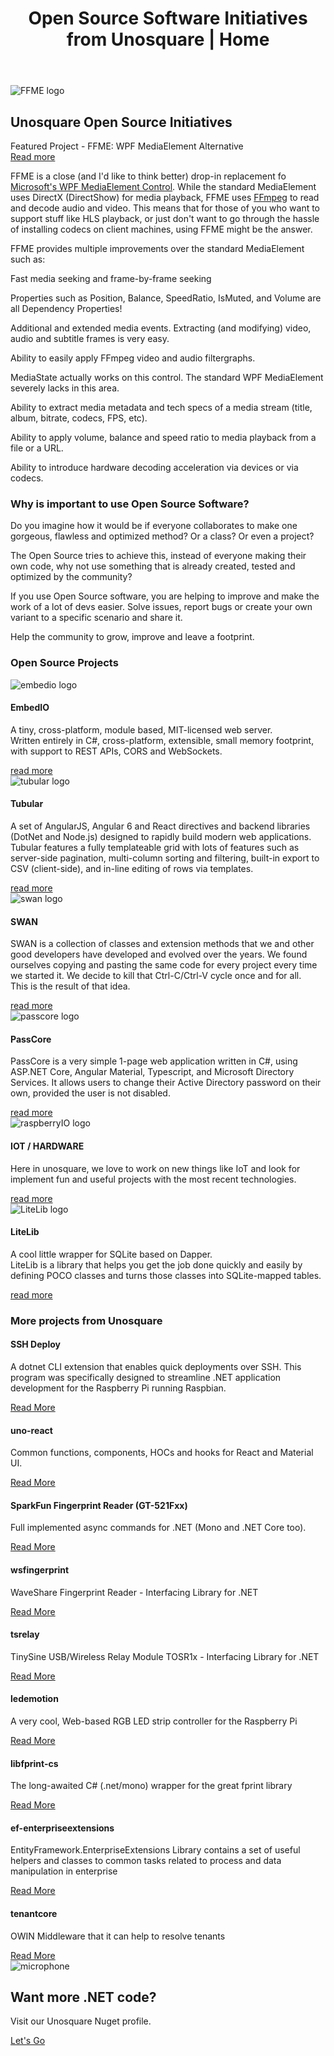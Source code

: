 ﻿---
layout: default
title: "Open Source Software Initiatives from Unosquare | Home"
description: "Check Unosquare's Open Source Software Initiatives for several technologies"
---
<div class="container content-home">
    <div class="main-hero hero">
        <img src="/assets/ffmeplay2.png" alt="FFME logo" />
        <div class="hero-title title-black">
            <h2 class="text-uppercase">Unosquare Open Source Initiatives</h2>
            <div id="hero-label">Featured Project - FFME: WPF MediaElement Alternative</div>
            <a class="link-gray" href="https://unosquare.github.io/ffmediaelement/"> Read more
            </a>
        </div>
    </div>
    <div class="col-12 mt-5 p-0">
        <p>FFME is a close (and I'd like to think better) drop-in replacement fo
            <a target="_blank"
                href="https://msdn.microsoft.com/en-us/library/system.windows.controls.mediaelement(v=vs.110).aspx">Microsoft's
                WPF MediaElement Control</a>.
            While the standard MediaElement uses DirectX (DirectShow) for media playback, FFME uses
            <a target="_blank" href="http://ffmpeg.org/">FFmpeg</a> to read and decode audio and video. This
            means that
            for those of you who want to support
            stuff like HLS playback, or just don't want to go through the hassle of installing codecs
            on client machines, using FFME might be the answer.</p>
        <p>FFME provides multiple improvements over the standard MediaElement such as:</p>
        <div class="facts-four-columns">
            <div class="row">
                <div class="col-6 col-lg-3">
                    <p>Fast media seeking and frame-by-frame seeking</p>
                </div>
                <div class="col-6 col-lg-3">
                    <p>Properties such as Position, Balance, SpeedRatio, IsMuted, and Volume are all
                        Dependency Properties!</p>
                </div>
                <div class="col-6 col-lg-3">
                    <p>Additional and extended media events. Extracting (and modifying) video, audio
                        and
                        subtitle frames is very easy.</p>
                </div>
                <div class="col-6 col-lg-3">
                    <p>Ability to easily apply FFmpeg video and audio filtergraphs.</p>
                </div>
            </div>
            <div class="row">
                <div class="col-6 col-lg-3">
                    <p>MediaState actually works on this control. The standard WPF MediaElement
                        severely lacks
                        in this area.</p>
                </div>
                <div class="col-6 col-lg-3">
                    <p>Ability to extract media metadata and tech specs of a media stream (title,
                        album,
                        bitrate, codecs, FPS, etc).</p>
                </div>
                <div class="col-6 col-lg-3">
                    <p>Ability to apply volume, balance and speed ratio to media playback from a file
                        or a URL.</p>
                </div>
                <div class="col-6 col-lg-3">
                    <p>Ability to introduce hardware decoding acceleration via devices or via codecs.</p>
                </div>
            </div>
        </div>
    </div>
</div>
<div class="gray-section">
    <div class="container content-home">
        <h3 class="subtitle my-4">Why is important to use Open Source Software?​</h3>
        <div class="col-12 mt-5 p-0">
            <p>Do you imagine how it would be if everyone collaborates to make one gorgeous,
                flawless and optimized method? Or a class? Or even a project?</br></p>
            <p>The Open Source tries to achieve this, instead of everyone making their own code,
                why not use something that is already created, tested and optimized by the community?</br></p>
            <p>If you use Open Source software, you are helping to improve and make the work of
                a lot of devs easier. Solve issues, report bugs or create your own variant to a
                specific scenario and share it.</br></p>
            <p>Help the community to grow, improve and leave a footprint.</p>
        </div>
    </div>
</div>
<div class="container content-home">
    <h3 class="subtitle my-4">Open Source Projects</h3>
    <div class="row">
        <div class="col-12 col-lg-4 mb-4">
            <div class="card">
                <img alt="embedio logo" src="assets/embedio.png" class="logo p-5">
                <div class="card-body p-3">
                    <div class="card-head-xl">
                        <h4 class="text-uppercase">EmbedIO</h4>
                        <p class="author-date">
                            A tiny, cross-platform, module based, MIT-licensed web server. <br>
                            Written entirely in C#, cross-platform, extensible, small memory footprint,
                            with support to REST APIs, CORS and WebSockets.
                        </p>
                    </div>
                    <a href="/embedio.html" class="text-uppercase">read more</a>
                </div>
            </div>
        </div>
        <div class="col-12 col-lg-4 mb-4">
            <div class="card">
                <img alt="tubular logo" src="assets/tubular.png" class="logo p-5">
                <div class="card-body p-3">
                    <div class="card-head-xl">
                        <h4 class="text-uppercase">Tubular</h4>
                        <p class="author-date">
                            A set of AngularJS, Angular 6 and React directives and backend libraries
                            (DotNet
                            and
                            Node.js) designed to rapidly build modern web applications. <br>
                            Tubular features a fully templateable grid with lots of features such as
                            server-side
                            pagination,
                            multi-column sorting and filtering, built-in export to CSV (client-side), and
                            in-line
                            editing of
                            rows via templates.
                        </p>
                    </div>
                    <a href="/tubular.html" class="text-uppercase">read more</a>
                </div>
            </div>
        </div>
        <div class="col-12 col-lg-4 mb-4">
            <div class="card">
                <img alt="swan logo" src="assets/swan.png" class="logo p-5">
                <div class="card-body p-3">
                    <div class="card-head-xl">
                        <h4 class="text-uppercase">SWAN</h4>
                        <p class="author-date">
                            SWAN is a collection of classes and
                            extension
                            methods that
                            we and other good developers have developed and evolved over the years. We
                            found
                            ourselves copying
                            and pasting the same code for every project every time we started it. We decide
                            to
                            kill
                            that Ctrl-C/Ctrl-V
                            cycle once and for all. <br> This is the result of that idea.
                        </p>
                    </div>
                    <a href="/swan.html" class="text-uppercase">read more</a>
                </div>
            </div>
        </div>
        <div class="col-12 col-lg-4 mb-4">
            <div class="card">
                <img alt="passcore logo" src="assets/passcore.PNG" class="logo">
                <div class="card-body p-3">
                    <div class="card-head">
                        <h4 class="text-uppercase">PassCore</h4>
                        <p class="author-date">
                            PassCore is a very simple 1-page web application written in C#,
                            using ASP.NET Core, Angular Material, Typescript, and Microsoft
                            Directory Services. It allows users to change their
                            Active Directory password on their own, provided the user is not disabled.
                        </p>
                    </div>
                    <a href="https://github.com/unosquare/passcore" class="text-uppercase">read more</a>
                </div>
            </div>
        </div>
        <div class="col-12 col-lg-4 mb-4">
            <div class="card">
                <img alt="raspberryIO logo" src="/assets/raspberryio.png" class="logo">
                <div class="card-body p-3">
                    <div class="card-head">
                        <h4 class="text-uppercase">IOT / HARDWARE</h4>
                        <p class="author-date">
                            Here in unosquare, we love to work on new things like IoT and look for
                            implement fun and useful projects with the most recent technologies.
                        </p>
                    </div>
                    <a href="/iot.html" class="text-uppercase">read more</a>
                </div>
            </div>
        </div>
        <div class="col-12 col-lg-4 mb-4">
            <div class="card">
                <img alt="LiteLib logo" src="assets/litelib-logo.png" class="logo">
                <div class="card-body p-3">
                    <div class="card-head">
                        <h4 class="text-uppercase">LiteLib</h4>
                        <p class="author-date">
                            A cool little wrapper for SQLite based on Dapper. <br>
                            LiteLib is a library that helps you get the job done quickly and easily by
                            defining POCO classes and turns those classes into SQLite-mapped tables.
                        </p>
                    </div>
                    <a href="https://github.com/unosquare/litelib" class="text-uppercase">read more</a>
                </div>
            </div>
        </div>
    </div>
</div>
<div class="gray-section">
    <div class="container content-home pt-5">
        <h3 class="subtitle">More projects from Unosquare</h3>
        <div class="row">
            <div class="col-12 col-lg-4 mb-4">
                <div class="card">
                    <div class="card-body p-3">
                        <div class="card-head">
                            <h4 class="text-uppercase">SSH Deploy</h4>
                            <p class="author-date">
                                A dotnet CLI extension that enables quick deployments over SSH. This program
                                was specifically designed to streamline .NET application development for the
                                Raspberry Pi running Raspbian.
                            </p>
                        </div>
                        <div class="calltoaction calltoaction-sm d-flex justify-content-start m-0">
                            <a href="https://github.com/unosquare/sshdeploy" class="link-blue">
                                Read More
                            </a>
                        </div>
                    </div>
                </div>
            </div>
            <div class="col-12 col-lg-4 mb-4">
                <div class="card">
                    <div class="card-body p-3">
                        <div class="card-head">
                            <h4 class="text-uppercase">uno-react</h4>
                            <p class="author-date">
                                Common functions, components, HOCs and hooks for React and Material UI.
                            </p>
                        </div>
                        <div class="calltoaction calltoaction-sm d-flex justify-content-start m-0">
                            <a href="https://github.com/unosquare/uno-react" class="link-blue">
                                Read More
                            </a>
                        </div>
                    </div>
                </div>
            </div>
            <div class="col-12 col-lg-4 mb-4">
                <div class="card">
                    <div class="card-body p-3">
                        <div class="card-head">
                            <h4 class="text-uppercase">SparkFun Fingerprint Reader (GT-521Fxx)</h4>
                            <p class="author-date">
                                Full implemented async commands for .NET (Mono and .NET Core too).
                            </p>
                        </div>
                        <div class="calltoaction calltoaction-sm d-flex justify-content-start m-0">
                            <a href="https://github.com/unosquare/sparkfunfingerprint" class="link-blue">
                                Read More
                            </a>
                        </div>
                    </div>
                </div>
            </div>
            <div class="col-12 col-lg-4 mb-4">
                <div class="card">
                    <div class="card-body p-3">
                        <div class="card-head">
                            <h4 class="text-uppercase">wsfingerprint</h4>
                            <p class="author-date">
                                WaveShare Fingerprint Reader - Interfacing Library for .NET
                            </p>
                        </div>
                        <div class="calltoaction calltoaction-sm d-flex justify-content-start m-0">
                            <a href="https://github.com/unosquare/wsfingerprint" class="link-blue">
                                Read More
                            </a>
                        </div>
                    </div>
                </div>
            </div>
            <div class="col-12 col-lg-4 mb-4">
                <div class="card">
                    <div class="card-body p-3">
                        <div class="card-head">
                            <h4 class="text-uppercase">tsrelay</h4>
                            <p class="author-date">
                                TinySine USB/Wireless Relay Module TOSR1x - Interfacing Library for .NET
                            </p>
                        </div>
                        <div class="calltoaction calltoaction-sm d-flex justify-content-start m-0">
                            <a href="https://github.com/unosquare/tsrelay" class="link-blue">
                                Read More
                            </a>
                        </div>
                    </div>
                </div>
            </div>
            <div class="col-12 col-lg-4 mb-4">
                <div class="card">
                    <div class="card-body p-3">
                        <div class="card-head">
                            <h4 class="text-uppercase">ledemotion</h4>
                            <p class="author-date">
                                A very cool, Web-based RGB LED strip controller for the Raspberry Pi
                            </p>
                        </div>
                        <div class="calltoaction calltoaction-sm d-flex justify-content-start m-0">
                            <a href="https://github.com/unosquare/ledemotion" class="link-blue">
                                Read More
                            </a>
                        </div>
                    </div>
                </div>
            </div>
            <div class="col-12 col-lg-4 mb-4">
                <div class="card">
                    <div class="card-body p-3">
                        <div class="card-head">
                            <h4 class="text-uppercase">libfprint-cs</h4>
                            <p class="author-date">
                                The long-awaited C# (.net/mono) wrapper for the great fprint library
                            </p>
                        </div>
                        <div class="calltoaction calltoaction-sm d-flex justify-content-start m-0">
                            <a href="https://github.com/unosquare/libfprint-cs" class="link-blue">
                                Read More
                            </a>
                        </div>
                    </div>
                </div>
            </div>
            <div class="col-12 col-lg-4 mb-4">
                <div class="card">
                    <div class="card-body p-3">
                        <div class="card-head">
                            <h4 class="text-uppercase">ef-enterpriseextensions</h4>
                            <p class="author-date">
                                EntityFramework.EnterpriseExtensions Library contains a set of useful
                                helpers
                                and classes to common tasks
                                related to process and data manipulation in enterprise
                            </p>
                        </div>
                        <div class="calltoaction calltoaction-sm d-flex justify-content-start m-0">
                            <a href="https://github.com/unosquare/ef-enterpriseextensions" class="link-blue">
                                Read More
                            </a>
                        </div>
                    </div>
                </div>
            </div>
            <div class="col-12 col-lg-4 mb-4">
                <div class="card">
                    <div class="card-body p-3">
                        <div class="card-head">
                            <h4 class="text-uppercase">tenantcore</h4>
                            <p class="author-date">
                                OWIN Middleware that it can help to resolve tenants
                            </p>
                        </div>
                        <div class="calltoaction calltoaction-sm d-flex justify-content-start m-0">
                            <a href="https://github.com/unosquare/tenantcore" class="link-blue">
                                Read More
                            </a>
                        </div>
                    </div>
                </div>
            </div>
        </div>
    </div>
</div>
<div id="banner" class="container content-home my-4">
    <div class="container">
        <div class="call-to-action-banner row">
            <div class="col-3 col-lg-1 icon">
                <img src="assets/microphone.png" alt="microphone">
            </div>
            <div class="banner col-9 col-lg-9">
                <h2>Want more .NET code?</h2>
                <p>Visit our Unosquare Nuget profile.</p>
            </div>
            <div class="link col-12 col-lg-2">
                <a href="https://www.nuget.org/profiles/Unosquare" class="link-blue">Let's Go</a>
            </div>
        </div>
    </div>
</div>